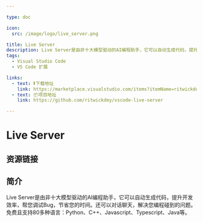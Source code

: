 ```yaml
---

type: doc

icon:
  src: /image/logo/live_server.png

title: Live Server
description: Live Server是由非十大模型驱动的AI编程助手，它可以自动生成代码，提升开发效率，帮您调试Bug，节省您的时间。还可以对话聊天，解决您编程碰到的问题。免费且支持80多种语言：Python、C++、Javascript、Typescript、Java等。
tags:
  - Visual Studio Code
  - VS Code 扩展

links:
  - text: ⏬下载地址
    link: https://marketplace.visualstudio.com/items?itemName=ritwickdey.LiveServer
  - text: 📦项目地址
    link: https://github.com/ritwickdey/vscode-live-server

---
```


<ShowLogo />

# Live Server

<ShowTags />

<ShowBreadcrumb />

## 资源链接

<ShowLinks />

## 简介

Live Server是由非十大模型驱动的AI编程助手，它可以自动生成代码，提升开发效率，帮您调试Bug，节省您的时间。还可以对话聊天，解决您编程碰到的问题。免费且支持80多种语言：Python、C++、Javascript、Typescript、Java等。
